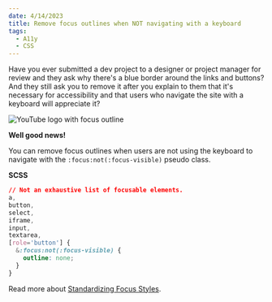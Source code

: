 ```yaml
---
date: 4/14/2023
title: Remove focus outlines when NOT navigating with a keyboard
tags:
  - A11y
  - CSS
---
```


Have you ever submitted a dev project to a designer or project manager for review and they ask why there's a blue border around the links and buttons? And they still ask you to remove it after you explain to them that it's necessary for accessibility and that users who navigate the site with a keyboard will appreciate it?

![YouTube logo with focus outline](/static/imgs/tidbits-imgs/yt-trends-2022-logo-outline.webp)

**Well good news!**

You can remove focus outlines when users are not using the keyboard to navigate with the `:focus:not(:focus-visible)` pseudo class.

**SCSS**

```css
// Not an exhaustive list of focusable elements.
a,
button,
select,
iframe,
input,
textarea,
[role='button'] {
  &:focus:not(:focus-visible) {
    outline: none;
  }
}
```

Read more about <a href="https://css-tricks.com/standardizing-focus-styles-with-css-custom-properties/" target="_blank" rel="noopener noreferrer">Standardizing Focus Styles</a>.
